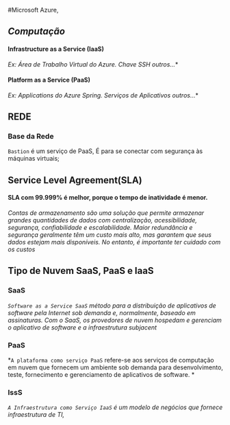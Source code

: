 #Microsoft Azure,

  ## ***Computação***
#### Infrastructure as a Service (IaaS)  
   **Ex: Área de Trabalho Virtual do Azure.*
       Chave SSH outros...**
       
#### Platform as a Service (PaaS)
  **Ex: Applications do Azure Spring.*
       Serviços de Aplicativos outros...**


## REDE  
### Base da Rede 
  `Bastion` é um serviço de PaaS, É para se conectar com segurança às máquinas virtuais; 



## Service Level Agreement(SLA)

#### SLA com 99.999% é melhor, porque o tempo de inatividade é menor.

*Contas de armazenamento são uma solução que permite armazenar grandes quantidades de dados com centralização, acessibilidade, segurança, confiabilidade e escalabilidade. Maior redundância e segurança geralmente têm um custo mais alto, mas garantem que seus dados estejam mais disponíveis. No entanto, é importante ter cuidado com os custos*   


## Tipo de Nuvem SaaS, PaaS e IaaS

### SaaS 
*`Software as a Service SaaS` método para a distribuição de aplicativos de software pela Internet sob demanda e, normalmente, baseado em assinaturas. Com o SaaS, os provedores de nuvem hospedam e gerenciam o aplicativo de software e a infraestrutura subjacent*

### PaaS 
*`A plataforma como serviço PaaS` refere-se aos serviços de computação em nuvem que fornecem um ambiente sob demanda para desenvolvimento, teste, fornecimento e gerenciamento de aplicativos de software. *

###  IssS
*`A Infraestrutura como Serviço IaaS` é um modelo de negócios que fornece infraestrutura de TI,*

    





